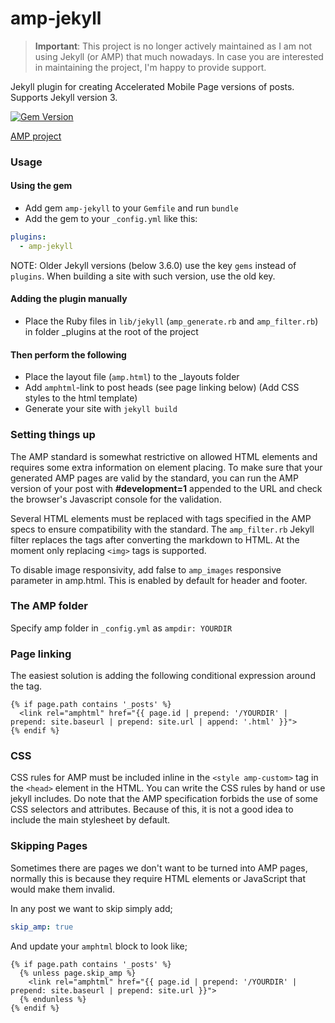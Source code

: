# amp-jekyll

> **Important**: This project is no longer actively maintained as I am not using Jekyll (or AMP) that much nowadays. In case you are interested in maintaining the project, I'm happy to provide support.

Jekyll plugin for creating Accelerated Mobile Page versions of posts. Supports Jekyll version 3.

[![Gem Version](https://img.shields.io/gem/v/amp-jekyll.svg)](https://rubygems.org/gems/amp-jekyll)

[AMP project](https://www.ampproject.org/)

### Usage

#### Using the gem
- Add gem `amp-jekyll` to your `Gemfile` and run `bundle`
- Add the gem to your `_config.yml` like this:

```yml
plugins:
  - amp-jekyll
```

NOTE: Older Jekyll versions (below 3.6.0) use the key `gems` instead of `plugins`. When building a site with such version, use the old key.

#### Adding the plugin manually
- Place the Ruby files in `lib/jekyll` (`amp_generate.rb` and `amp_filter.rb`) in folder _plugins at the root of the project


#### Then perform the following
- Place the layout file (`amp.html`) to the _layouts folder
- Add `amphtml`-link to post heads (see page linking below)
(Add CSS styles to the html template)
- Generate your site with `jekyll build`

### Setting things up

The AMP standard is somewhat restrictive on allowed HTML elements and requires some extra information on element placing. To make sure that your generated AMP pages are valid by the standard, you can run the AMP version of your post with **#development=1** appended to the URL and check the browser's Javascript console for the validation.

Several HTML elements must be replaced with tags specified in the AMP specs to ensure compatibility with the standard. The `amp_filter.rb` Jekyll filter replaces the tags after converting the markdown to HTML. At the moment only replacing `<img>` tags is supported.

To disable image responsivity, add false to `amp_images` responsive parameter in amp.html. This is enabled by default for header and footer.

### The AMP folder
Specify amp folder in `_config.yml` as `ampdir: YOURDIR`

### Page linking
The easiest solution is adding the following conditional expression around the tag.

```
{% if page.path contains '_posts' %}
  <link rel="amphtml" href="{{ page.id | prepend: '/YOURDIR' | prepend: site.baseurl | prepend: site.url | append: '.html' }}">
{% endif %}
```

### CSS
CSS rules for AMP must be included inline in the `<style amp-custom>` tag in the `<head>` element in the HTML. You can write the CSS rules by hand or use jekyll includes. Do note that the AMP specification forbids the use of some CSS selectors and attributes. Because of this, it is not a good idea to include the main stylesheet by default.

### Skipping Pages

Sometimes there are pages we don't want to be turned into AMP pages, normally this is because they require HTML elements or JavaScript that would make them invalid.

In any post we want to skip simply add;

```yml
skip_amp: true
```

And update your `amphtml` block to look like;

```
{% if page.path contains '_posts' %}
  {% unless page.skip_amp %}
    <link rel="amphtml" href="{{ page.id | prepend: '/YOURDIR' | prepend: site.baseurl | prepend: site.url }}">
  {% endunless %}
{% endif %}
```
